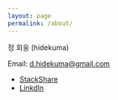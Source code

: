 ```yaml
---
layout: page
permalink: /about/
---
```


정 회웅 (hidekuma)

Email: [d.hidekuma@gmail.com](mailto:d.hidekuma.gmail.com)
- [StackShare](https://stackshare.io/hidekuma/stack)
- [LinkdIn](https://www.linkedin.com/in/%ED%9A%8C%EC%9B%85-%EC%A0%95-367841180/)
